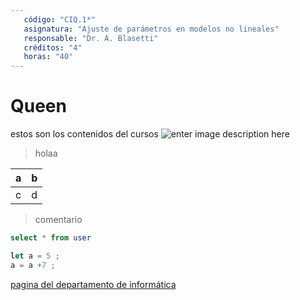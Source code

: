```yaml
---
   código: "CIQ.1*"
   asignatura: "Ajuste de parámetros en modelos no lineales"
   responsable: "Dr. A. Blasetti"
   créditos: "4"
   horas: "40"
---
```

# Queen
estos son los contenidos del cursos
![enter image description here](https://i1.wp.com/diariocronica.com.ar/wp-content/uploads/2018/11/borrador-autom%C3%A1tico-133.jpg?fit=1200,800&ssl=1)

> holaa

| a | b |
|---|---|
| c | d |

> comentario



```sql
select * from user
```

```javascript
let a = 5 ;
a = a +7 ;
```
[pagina del departamento de informática](http://www.dinfo.ing.unp.edu.ar)
<!--stackedit_data:
eyJoaXN0b3J5IjpbMTExODI3MDk4NiwtODAxNDE3NDE0LDk3OT
c1MDUyMSwxNzIxMjQ2MjY3LC00NDM3MjQwMDQsLTgwMTQxNzQx
NCwyMDc0NTA3NTE3LDI5Nzc3MTc0MiwtMTQ3ODk2NDAzMywxMD
M5MjY3NDg4LC03Mzc0NjgyODcsMTc4MDc2MzIzNCwtODAxNDE3
NDE0LDEzMzMwMTE3NzEsLTQ0MzcyNDAwNCwyMDc0NTA3NTE3LD
I5Nzc3MTc0MiwtMTQ3ODk2NDAzMywxMDM5MjY3NDg4LC03Mzc0
NjgyODddfQ==
-->